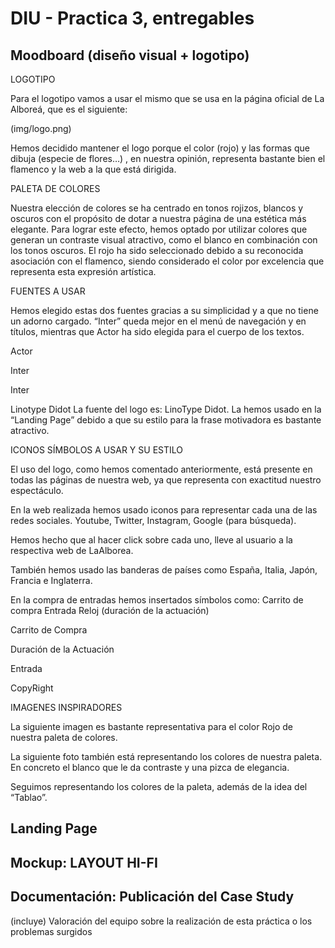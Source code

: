 # DIU - Practica 3, entregables

## Moodboard (diseño visual + logotipo)   

LOGOTIPO

Para el logotipo vamos a usar el mismo que se usa en la página oficial de La Alboreá, que es el siguiente: 

(img/logo.png)

Hemos decidido mantener el logo porque el color (rojo) y las formas que dibuja (especie de flores…) , en nuestra opinión, representa bastante bien el flamenco y la web a la que está dirigida.


PALETA DE COLORES


Nuestra elección de colores se ha centrado en tonos rojizos, blancos y oscuros con el propósito de dotar a nuestra página de una estética más elegante. Para lograr este efecto, hemos optado por utilizar colores que generan un contraste visual atractivo, como el blanco en combinación con los tonos oscuros. El rojo ha sido seleccionado debido a su reconocida asociación con el flamenco, siendo considerado el color por excelencia que representa esta expresión artística.


FUENTES A USAR

Hemos elegido estas dos fuentes gracias a su simplicidad y a que no tiene un adorno cargado. “Inter” queda mejor en el menú de navegación y en títulos, mientras que Actor ha sido elegida para el cuerpo de los textos.


Actor






Inter


Inter









Linotype Didot
La fuente del logo es: LinoType Didot. La hemos usado en la “Landing Page” debido a que su estilo para la frase motivadora es bastante atractivo.












ICONOS SÍMBOLOS A USAR Y SU ESTILO

El uso del logo, como hemos comentado anteriormente, está presente en todas las páginas de nuestra web, ya que representa con exactitud nuestro espectáculo.


En la web realizada hemos usado iconos para representar cada una de las redes sociales.
Youtube, Twitter, Instagram, Google (para búsqueda).



Hemos hecho que al hacer click sobre cada uno, lleve al usuario a la respectiva web de LaAlborea.


También hemos usado las banderas de países como España, Italia, Japón, Francia e Inglaterra.



En la compra de entradas hemos insertados símbolos como:
Carrito de compra
Entrada
Reloj (duración de la actuación)




Carrito de Compra


Duración de la Actuación


Entrada


CopyRight

IMAGENES INSPIRADORES

La siguiente imagen es bastante representativa para el color Rojo de nuestra paleta de colores.


La siguiente foto también está representando los colores de nuestra paleta. En concreto el blanco que le da contraste y una pizca de elegancia.






Seguimos representando los colores de la paleta, además de la idea del “Tablao”.





## Landing Page


## Mockup: LAYOUT HI-FI


## Documentación: Publicación del Case Study


(incluye) Valoración del equipo sobre la realización de esta práctica o los problemas surgidos
 
